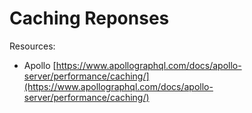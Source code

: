 # Caching Reponses

Resources:

* Apollo [https://www.apollographql.com/docs/apollo-server/performance/caching/](https://www.apollographql.com/docs/apollo-server/performance/caching/)
